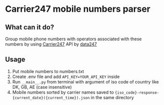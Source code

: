 # Carrier247 mobile numbers parser
## What can it do?
Group mobile phone numbers with operators associated with these numbers by using [Carrier247](https://www.data247.com/services/main) API by [data247](https://www.data247.com/)
## Usage
1. Put mobile numbers to numbers.txt
2. Create .env file and add ```API_KEY=YOUR_API_KEY``` inside
3. Run ```__main__.py``` from terminal with argument of iso code of country like DK, GB, AE (case insensitive)
4. Mobile numbers sorted by carrier names saved to ```{iso_code}-response-{current_date}({current_time}).json``` in the same directory
